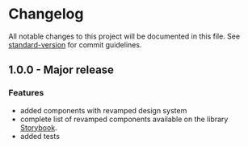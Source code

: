 # Changelog

All notable changes to this project will be documented in this file. See [standard-version](https://github.com/conventional-changelog/standard-version) for commit guidelines.

## 1.0.0 - Major release

### Features

- added components with revamped design system
- complete list of revamped components available on the library [Storybook](https://opensource.gofynd.io/nitrozen-vue).
- added tests